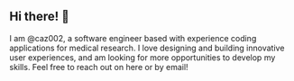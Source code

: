 ## Hi there! 👋

I am @caz002, a software engineer based with experience coding applications for medical research. I love designing and building innovative user experiences, and am looking for more opportunities to develop my skills. Feel free to reach out on here or by email!
